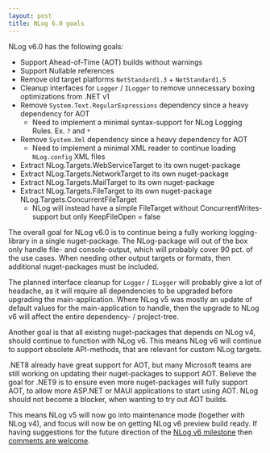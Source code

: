 ```yaml
---
layout: post
title: NLog 6.0 goals
---
```


NLog v6.0 has the following goals:

- Support Ahead-of-Time (AOT) builds without warnings
- Support Nullable references
- Remove old target platforms `NetStandard1.3` + `NetStandard1.5`
- Cleanup interfaces for `Logger` / `ILogger` to remove unnecessary boxing optimizations from .NET v1
- Remove `System.Text.RegularExpressions` dependency since a heavy dependency for AOT
  - Need to implement a minimal syntax-support for NLog Logging Rules. Ex. `?` and `*`
- Remove `System.Xml` dependency since a heavy dependency for AOT
  - Need to implement a minimal XML reader to continue loading `NLog.config` XML files
- Extract NLog.Targets.WebServiceTarget to its own nuget-package
- Extract NLog.Targets.NetworkTarget to its own nuget-package
- Extract NLog.Targets.MailTarget to its own nuget-package
- Extract NLog.Targets.FileTarget to its own nuget-package NLog.Targets.ConcurrentFileTarget
  - NLog will instead have a simple FileTarget without ConcurrentWrites-support but only KeepFileOpen = false

The overall goal for NLog v6.0 is to continue being a fully working logging-library in a single nuget-package.
The NLog-package will out of the box only handle file- and console-output, which will probably cover 90 pct.
of the use cases. When needing other output targets or formats, then additional nuget-packages must be included.

The planned interface cleanup for `Logger` / `ILogger` will probably give a lot of headache,
as it will require all dependencies to be upgraded before upgrading the main-application.
Where NLog v5 was mostly an update of default values for the main-application to handle,
then the upgrade to NLog v6 will affect the entire dependency- / project-tree.

Another goal is that all existing nuget-packages that depends on NLog v4, should continue to function with NLog v6.
This means NLog v6 will continue to support obsolete API-methods, that are relevant for custom NLog targets.

.NET8 already have great support for AOT, but many Microsoft teams are still working on updating
their nuget-packages to support AOT. Believe the goal for .NET9 is to ensure even more nuget-packages
will fully support AOT, to allow more ASP.NET or MAUI applications to start using AOT.
NLog should not become a blocker, when wanting to try out AOT builds.

This means NLog v5 will now go into maintenance mode (together with NLog v4), and focus
will now be on getting NLog v6 preview build ready. If having suggestions for the future direction
of the [NLog v6 milestone](https://github.com/NLog/NLog/milestone/29) then [comments are welcome](https://github.com/NLog/NLog/issues/4931).